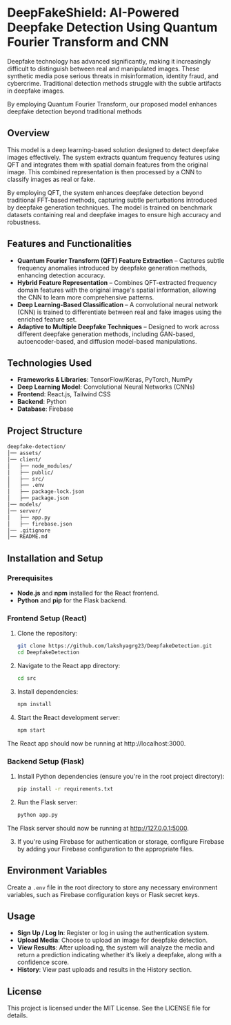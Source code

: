 # DeepFakeShield: AI-Powered Deepfake Detection Using Quantum Fourier Transform and CNN

Deepfake technology has advanced significantly, making it increasingly difficult to distinguish between real and manipulated images. These synthetic media pose serious threats in misinformation, identity fraud, and cybercrime. Traditional detection methods struggle with the subtle artifacts in deepfake images.

By employing Quantum Fourier Transform, our proposed model enhances deepfake detection beyond traditional methods

## Overview
This model is a deep learning-based solution designed to detect deepfake images effectively. The system extracts quantum frequency features using QFT and integrates them with spatial domain features from the original image. This combined representation is then processed by a CNN to classify images as real or fake.

By employing QFT, the system enhances deepfake detection beyond traditional FFT-based methods, capturing subtle perturbations introduced by deepfake generation techniques. The model is trained on benchmark datasets containing real and deepfake images to ensure high accuracy and robustness.

## Features and Functionalities
- **Quantum Fourier Transform (QFT) Feature Extraction** – Captures subtle frequency anomalies introduced by deepfake generation methods, enhancing detection accuracy.
- **Hybrid Feature Representation** – Combines QFT-extracted frequency domain features with the original image's spatial information, allowing the CNN to learn more comprehensive patterns.
- **Deep Learning-Based Classification** – A convolutional neural network (CNN) is trained to differentiate between real and fake images using the enriched feature set.
- **Adaptive to Multiple Deepfake Techniques** – Designed to work across different deepfake generation methods, including GAN-based, autoencoder-based, and diffusion model-based manipulations.


## Technologies Used
- **Frameworks & Libraries**: TensorFlow/Keras, PyTorch, NumPy
- **Deep Learning Model**: Convolutional Neural Networks (CNNs)
- **Frontend**: React.js, Tailwind CSS
- **Backend**: Python
- **Database**: Firebase

## Project Structure
```bash
deepfake-detection/
│── assets/
│── client/
│   ├── node_modules/
│   ├── public/
│   ├── src/
│   ├── .env
│   ├── package-lock.json
│   ├── package.json
│── models/
│── server/
│   ├── app.py
│   ├── firebase.json
│── .gitignore
│── README.md
```
## Installation and Setup

### Prerequisites
- **Node.js** and **npm** installed for the React frontend.
- **Python** and **pip** for the Flask backend.

### Frontend Setup (React)
1. Clone the repository:
   ```bash
   git clone https://github.com/lakshyagrg23/DeepfakeDetection.git
   cd DeepfakeDetection

2. Navigate to the React app directory:
   ```bash
   cd src

3. Install dependencies:
   ```bash
   npm install

4. Start the React development server:
   ```bash
   npm start

The React app should now be running at http://localhost:3000.

### Backend Setup (Flask)

1. Install Python dependencies (ensure you're in the root project directory):
   ```bash
   pip install -r requirements.txt

2. Run the Flask server:
   ```bash
   python app.py
The Flask server should now be running at http://127.0.0.1:5000.

3. If you're using Firebase for authentication or storage, configure Firebase by adding your Firebase configuration to the appropriate files.

## Environment Variables

Create a `.env` file in the root directory to store any necessary environment variables, such as Firebase configuration keys or Flask secret keys.

## Usage

- **Sign Up / Log In**: Register or log in using the authentication system.
- **Upload Media**: Choose to upload an image for deepfake detection.
- **View Results**: After uploading, the system will analyze the media and return a prediction indicating whether it’s likely a deepfake, along with a confidence score.
- **History**: View past uploads and results in the History section.

## License

This project is licensed under the MIT License. See the LICENSE file for details.

